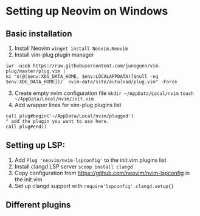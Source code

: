 # Setting up Neovim on Windows

## Basic installation
1) Install Neovim `winget install Neovim.Neovim`
2) Install vim-plug plugin manager
```
iwr -useb https://raw.githubusercontent.com/junegunn/vim-plug/master/plug.vim |
ni "$(@($env:XDG_DATA_HOME, $env:LOCALAPPDATA)[$null -eq $env:XDG_DATA_HOME])/  nvim-data/site/autoload/plug.vim" -Force
```
3) Create empty nvim configuration file
`mkdir ~/AppData/Local/nvim`
`touch ~/AppData/Local/nvim/init.vim`
4) Add wrapper lines for vim-plug plugins list
```
call plug#begin('~/AppData/Local/nvim/plugged')
" add the plugin you want to use here.
call plug#end()
```

## Setting up LSP:
1) Add `Plug 'neovim/nvim-lspconfig'` to the init.vim plugins list
2) Install clangd LSP server `scoop install clangd`
3) Copy configuration from https://github.com/neovim/nvim-lspconfig in the init.vim
4) Set up clangd support with `require'lspconfig'.clangd.setup{}` 

## Different plugins
